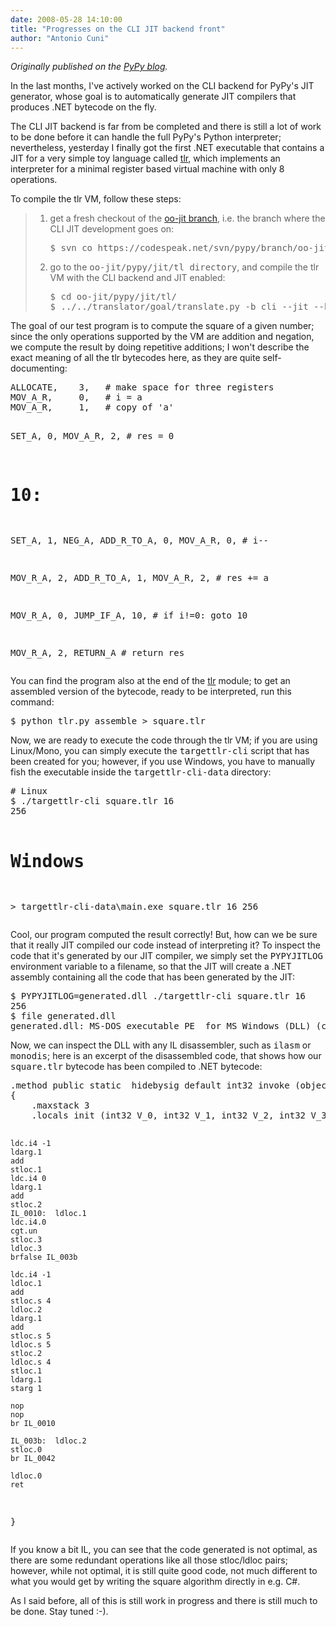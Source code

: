 ```yaml
---
date: 2008-05-28 14:10:00
title: "Progresses on the CLI JIT backend front"
author: "Antonio Cuni"
---
```


_Originally published on the [PyPy blog](https://pypy.org/posts/2008/05/progresses-on-cli-jit-backend-front-1021772190959551376.html)._

<html><body><p>In the last months, I've actively worked on the CLI backend for PyPy's
JIT generator, whose goal is to automatically generate JIT compilers
that produces .NET bytecode on the fly.</p>
<p>The CLI JIT backend is far from be completed and there is still a lot
of work to be done before it can handle the full PyPy's Python
interpreter; nevertheless, yesterday I finally got the first .NET
executable that contains a JIT for a very simple toy language called
<a class="reference" href="https://codespeak.net/svn/pypy/dist/pypy/jit/tl/tlr.py">tlr</a>, which implements an interpreter for a minimal register based
virtual machine with only 8 operations.</p>
<p>To compile the tlr VM, follow these steps:</p>
<blockquote>
<ol class="arabic">
<li><p class="first">get a fresh checkout of the <a class="reference" href="https://codespeak.net/svn/pypy/branch/oo-jit/">oo-jit branch</a>, i.e. the branch
where the CLI JIT development goes on:</p>
<pre class="literal-block">
$ svn co https://codespeak.net/svn/pypy/branch/oo-jit
</pre>
</li>
<li><p class="first">go to the <tt class="docutils literal"><span class="pre">oo-jit/pypy/jit/tl</span> <span class="pre">directory</span></tt>, and compile the tlr VM
with the CLI backend and JIT enabled:</p>
<pre class="literal-block">
$ cd oo-jit/pypy/jit/tl/
$ ../../translator/goal/translate.py -b cli --jit --batch targettlr
</pre>
</li>
</ol>
</blockquote>
<p>The goal of our test program is to compute the square of a given
number; since the only operations supported by the VM are addition and
negation, we compute the result by doing repetitive additions; I won't
describe the exact meaning of all the tlr bytecodes here, as they are
quite self-documenting:</p>
<pre class="literal-block">
ALLOCATE,    3,   # make space for three registers
MOV_A_R,     0,   # i = a
MOV_A_R,     1,   # copy of 'a'

SET_A,       0,
MOV_A_R,     2,   # res = 0

# 10:
SET_A,       1,
NEG_A,
ADD_R_TO_A,  0,
MOV_A_R,     0,   # i--

MOV_R_A,     2,
ADD_R_TO_A,  1,
MOV_A_R,     2,   # res += a

MOV_R_A,     0,
JUMP_IF_A,  10,   # if i!=0: goto 10

MOV_R_A,     2,
RETURN_A          # return res
</pre>
<p>You can find the program also at the end of the <a class="reference" href="https://codespeak.net/svn/pypy/dist/pypy/jit/tl/tlr.py">tlr</a> module; to get an
assembled version of the bytecode, ready to be interpreted, run this
command:</p>
<pre class="literal-block">
$ python tlr.py assemble &gt; square.tlr
</pre>
<p>Now, we are ready to execute the code through the tlr VM; if you are
using Linux/Mono, you can simply execute the <tt class="docutils literal"><span class="pre">targettlr-cli</span></tt> script
that has been created for you; however, if you use Windows, you have
to manually fish the executable inside the <tt class="docutils literal"><span class="pre">targettlr-cli-data</span></tt>
directory:</p>
<pre class="literal-block">
# Linux
$ ./targettlr-cli square.tlr 16
256

# Windows
&gt; targettlr-cli-data\main.exe square.tlr 16
256
</pre>
<p>Cool, our program computed the result correctly! But, how can we be
sure that it really JIT compiled our code instead of interpreting it?
To inspect the code that it's generated by our JIT compiler, we simply
set the <tt class="docutils literal"><span class="pre">PYPYJITLOG</span></tt> environment variable to a filename, so that the
JIT will create a .NET assembly containing all the code that has been
generated by the JIT:</p>
<pre class="literal-block">
$ PYPYJITLOG=generated.dll ./targettlr-cli square.tlr 16
256
$ file generated.dll
generated.dll: MS-DOS executable PE  for MS Windows (DLL) (console) Intel 80386 32-bit
</pre>
<p>Now, we can inspect the DLL with any IL disassembler, such as
<tt class="docutils literal"><span class="pre">ilasm</span></tt> or <tt class="docutils literal"><span class="pre">monodis</span></tt>; here is an excerpt of the disassembled code,
that shows how our <tt class="docutils literal"><span class="pre">square.tlr</span></tt> bytecode has been compiled to .NET
bytecode:</p>
<pre class="literal-block">
.method public static  hidebysig default int32 invoke (object[] A_0, int32 A_1)  cil managed
{
    .maxstack 3
    .locals init (int32 V_0, int32 V_1, int32 V_2, int32 V_3, int32 V_4, int32 V_5)

    ldc.i4 -1
    ldarg.1
    add
    stloc.1
    ldc.i4 0
    ldarg.1
    add
    stloc.2
    IL_0010:  ldloc.1
    ldc.i4.0
    cgt.un
    stloc.3
    ldloc.3
    brfalse IL_003b

    ldc.i4 -1
    ldloc.1
    add
    stloc.s 4
    ldloc.2
    ldarg.1
    add
    stloc.s 5
    ldloc.s 5
    stloc.2
    ldloc.s 4
    stloc.1
    ldarg.1
    starg 1

    nop
    nop
    br IL_0010

    IL_003b:  ldloc.2
    stloc.0
    br IL_0042

    ldloc.0
    ret
}
</pre>
<p>If you know a bit IL, you can see that the code generated is not
optimal, as there are some redundant operations like all those
stloc/ldloc pairs; however, while not optimal, it is still quite good
code, not much different to what you would get by writing the square
algorithm directly in e.g. C#.</p>
<p>As I said before, all of this is still work in progress and there is
still much to be done. Stay tuned :-).</p></body></html>